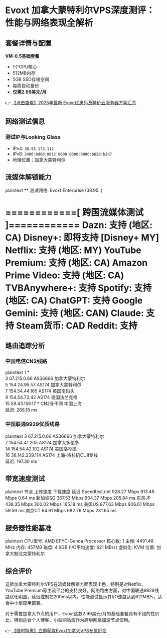 # Evoxt 加拿大蒙特利尔VPS深度测评：性能与网络表现全解析

## 套餐详情与配置

**VM-0.5基础套餐**  
- 1个CPU核心  
- 512MB内存  
- 5GB SSD存储空间  
- 每周自动备份  
- **仅需2.99美元/月**  

👉 [【点击查看】2025年最新 Evoxt优惠码及特价云服务器方案汇总](https://bit.ly/evoxt)

## 网络测试信息

### 测试IP与Looking Glass
- IPv4: `38.95.173.112`
- IPv6: `2400:8d60:0012:0000:0000:0000:b628:b2d7`
- 地理位置：加拿大蒙特利尔

## 流媒体解锁能力

plaintext
 ** 测试网络: Evoxt Enterprise (38.95.*.*)

============[ 跨国流媒体测试 ]============
 Dazn:               支持 (地区: CA)
 Disney+:            即将支持 [Disney+ MY]
 Netflix:            支持 (地区: MY)
 YouTube Premium:    支持 (地区: CA)
 Amazon Prime Video: 支持 (地区: CA)
 TVBAnywhere+:      支持
 Spotify:            支持 (地区: CA)
 ChatGPT:            支持
 Google Gemini:      支持 (地区: CAN)
 Claude:             支持
 Steam货币:          CAD
 Reddit:             支持
=======================================

## 路由追踪分析

### 中国电信CN2线路
plaintext
1   *  
3   67.215.0.66     AS36666   加拿大蒙特利尔  
5   154.24.95.57    AS174     加拿大蒙特利尔  
7   154.54.44.165   AS174     英国南码头  
9   154.54.72.42    AS174     德国法兰克福  
15  59.43.159.17    *         CN2骨干网 中国上海  
延迟: 268.18 ms

### 中国联通9929优质线路
plaintext
3   67.215.0.66     AS36666   加拿大蒙特利尔  
7   154.54.41.205   AS174     加拿大多伦多  
14  154.54.42.102   AS174     美国洛杉矶  
16  38.142.239.114  AS174     上海-洛杉矶CUII专线  
延迟: 197.30 ms

## 带宽速度测试

plaintext
节点            上传速度      下载速度      延迟
Speedtest.net   928.27 Mbps  913.46 Mbps  0.64 ms
新加坡SG        367.53 Mbps  904.37 Mbps  205.84 ms
东京JP          438.35 Mbps  300.02 Mbps  165.18 ms
美国US          877.63 Mbps  906.61 Mbps  59.59 ms
南京CT          64.91 Mbps   682.76 Mbps  231.65 ms

## 服务器性能基准

plaintext
CPU型号: AMD EPYC-Genoa Processor
核心数: 1
主频: 4491.48 MHz
内存: 457MB
磁盘: 4.9GB (I/O平均速度: 621 MB/s)
虚拟化: KVM
位置: 加拿大魁北克蒙特利尔

## 综合评价

这款加拿大蒙特利尔VPS在流媒体解锁方面表现出色，特别是对Netflix、YouTube Premium等主流平台的支持良好。网络路由方面，对中国联通9929线路优化明显，延迟控制在200ms以内。性能测试显示其I/O速度达到621MB/s，适合中小型应用部署。

对于需要加拿大节点的用户，Evoxt这款2.99美元/月的基础套餐具有不错的性价比，特别适合个人博客、小型网站或作为跨境网络加速节点使用。

👉 [【限时特惠】立即获取Evoxt加拿大VPS专属折扣](https://bit.ly/evoxt)